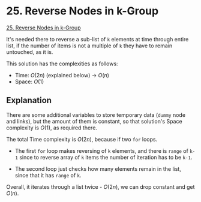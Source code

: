 # 25. Reverse Nodes in k-Group

[25. Reverse Nodes in k-Group](https://leetcode.com/problems/reverse-nodes-in-k-group/description/)

It's needed there to reverse a sub-list of `k` elements at time through entire list, if the number of items is not a multiple of `k` they have to remain untouched, as it is.

This solution has the complexities as follows:
* Time: $O(2n)$ (explained below) -> $O(n)$
* Space: $O(1)$

## Explanation

There are some additional variables to store temporary data (`dummy` node and links), but the amount of them is constant, so that solution's Space complexity is $O(1)$, as required there.

The total Time complexity is $O(2n)$, because if two `for` loops.

* The first `for` loop makes reversing of `k` elements, and there is `range` of `k-1` since to reverse array of `k` items the number of iteration has to be `k-1`.

* The second loop just checks how many elements remain in the list, since that it has `range` of `k`.

Overall, it iterates through a list twice - $O(2n)$, we can drop constant and get $O(n)$.
